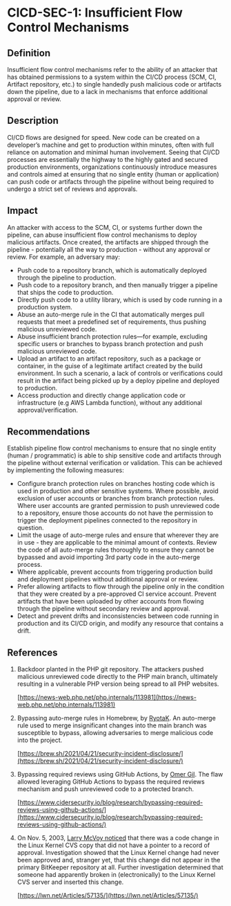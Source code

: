# CICD-SEC-1: Insufficient Flow Control Mechanisms
## Definition

Insufficient flow control mechanisms refer to the ability of an attacker that has obtained permissions to a system within the CI/CD process (SCM, CI, Artifact repository, etc.) to single handedly push malicious code or artifacts down the pipeline, due to a lack in mechanisms that enforce additional approval or review.


## Description

CI/CD flows are designed for speed. New code can be created on a developer’s machine and get to production within minutes, often with full reliance on automation and minimal human involvement. Seeing that CI/CD processes are essentially the highway to the highly gated and secured production environments, organizations continuously introduce measures and controls aimed at ensuring that no single entity (human or application) can push code or artifacts through the pipeline without being required to undergo a strict set of reviews and approvals.


## Impact

An attacker with access to the SCM, CI, or systems further down the pipeline, can abuse insufficient flow control mechanisms to deploy malicious artifacts. Once created, the artifacts are shipped through the pipeline - potentially all the way to production - without any approval or review. For example, an adversary may:



* Push code to a repository branch, which is automatically deployed through the pipeline to production.
* Push code to a repository branch, and then manually trigger a pipeline that ships the code to production.
* Directly push code to a utility library, which is used by code running in a production system.
* Abuse an auto-merge rule in the CI that automatically merges pull requests that meet a predefined set of requirements, thus pushing malicious unreviewed code.
* Abuse insufficient branch protection rules—for example, excluding specific users or branches to bypass branch protection and push malicious unreviewed code.
* Upload an artifact to an artifact repository, such as a package or container, in the guise of a legitimate artifact created by the build environment. In such a scenario, a lack of controls or verifications could result in the artifact being picked up by a deploy pipeline and deployed to production.
* Access production and directly change application code or infrastructure (e.g AWS Lambda function), without any additional approval/verification.


## Recommendations

Establish pipeline flow control mechanisms to ensure that no single entity (human / programmatic) is able to ship sensitive code and artifacts through the pipeline without external verification or validation. This can be achieved by implementing the following measures:



* Configure branch protection rules on branches hosting code which is used in production and other sensitive systems. Where possible, avoid exclusion of user accounts or branches from branch protection rules. Where user accounts are granted permission to push unreviewed code to a repository, ensure those accounts do not have the permission to trigger the deployment pipelines connected to the repository in question.
* Limit the usage of auto-merge rules and ensure that wherever they are in use - they are applicable to the minimal amount of contexts. Review the code of all auto-merge rules thoroughly to ensure they cannot be bypassed and avoid importing 3rd party code in the auto-merge process.
* Where applicable, prevent accounts from triggering production build and deployment pipelines without additional approval or review.
* Prefer allowing artifacts to flow through the pipeline only in the condition that they were created by a pre-approved CI service account. Prevent artifacts that have been uploaded by other accounts from flowing through the pipeline without secondary review and approval.
* Detect and prevent drifts and inconsistencies between code running in production and its CI/CD origin, and modify any resource that contains a drift.


## References



1. Backdoor planted in the PHP git repository. The attackers pushed malicious unreviewed code directly to the PHP main branch, ultimately resulting in a vulnerable PHP version being spread to all PHP websites.

    [https://news-web.php.net/php.internals/113981](https://news-web.php.net/php.internals/113981)

2. Bypassing auto-merge rules in Homebrew, by [RyotaK](https://twitter.com/ryotkak). An auto-merge rule used to merge insignificant changes into the main branch was susceptible to bypass, allowing adversaries to merge malicious code into the project.

    [https://brew.sh/2021/04/21/security-incident-disclosure/](https://brew.sh/2021/04/21/security-incident-disclosure/)

3. Bypassing required reviews using GitHub Actions, by [Omer Gil](https://twitter.com/omer_gil). The flaw allowed leveraging GitHub Actions to bypass the required reviews mechanism and push unreviewed code to a protected branch.

    [https://www.cidersecurity.io/blog/research/bypassing-required-reviews-using-github-actions/](https://www.cidersecurity.io/blog/research/bypassing-required-reviews-using-github-actions/)
 
4.  On Nov. 5, 2003, [Larry McVoy noticed](https://lwn.net/Articles/57137/)  that there was a code change in the Linux Kernel CVS copy that did not have a pointer to a record of approval.  Investigation showed that the Linux Kernel change had never been approved and, stranger yet, that this change did not appear in the primary BitKeeper repository at all. Further investigation determined that someone had apparently broken in (electronically) to the Linux Kernel CVS server and inserted this change.

    [https://lwn.net/Articles/57135/](https://lwn.net/Articles/57135/)
